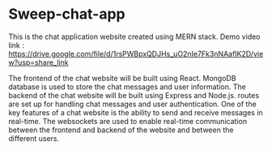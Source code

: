 # Sweep-chat-app
This is the chat application  website created using MERN stack. 
Demo video link : https://drive.google.com/file/d/1rsPWBpxQDJHs_uO2nIe7Fk3nNAafIK2D/view?usp=share_link

The frontend of the chat website will be built using React. 
MongoDB database is used to store the chat messages and user information.
The backend of the chat website will be built using Express and Node.js.
routes are set up for handling chat messages and user authentication.
One of the key features of a chat website is the ability to send and receive messages in real-time.
The websockets are used to enable real-time communication between the frontend and backend of the website and between the different users.
